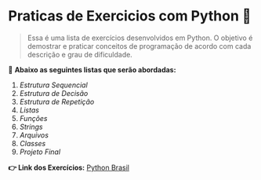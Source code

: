 # Praticas de Exercicios com Python 🐍

> Essa é uma lista de exercícios desenvolvidos em Python. O objetivo é demostrar e praticar conceitos de programação de acordo com cada descrição e grau de dificuldade.

📑 **Abaixo as seguintes listas que serão abordadas:**

1. *Estrutura Sequencial*
2. *Estrutura de Decisão*
3. *Estrutura de Repetição*
4. *Listas*
5. *Funções*
6. *Strings*
7. *Arquivos*
8. *Classes*
9. *Projeto Final*

**👉 Link dos Exercícios:** [Python Brasil](https://wiki.python.org.br/ListaDeExercicios)
